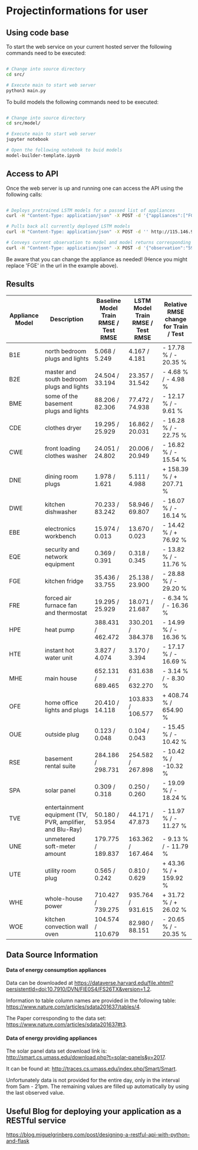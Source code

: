 # Projectinformations for user

## Using code base

To start the web service on your current hosted server the following commands need to be executed:

```bash

# Change into source directory
cd src/

# Execute main to start web server
python3 main.py

```

To build models the following commands need to be executed:

```bash

# Change into source directory
cd src/model/

# Execute main to start web server
jupyter notebook 

# Open the following notebook to buid models
model-builder-template.ipynb

```

## Access to API

Once the web server is up and running one can access the API using the following calls:

```bash

# Deploys pretrained LSTM models for a passed list of appliances  
curl -H "Content-Type: application/json" -X POST -d '{"appliances":["FGE","HTE","TVE"]}' http://115.146.92.150:5000/lstmforecast/deploy-model

# Pulls back all currently deployed LSTM models 
curl -H "Content-Type: application/json" -X POST -d '' http://115.146.92.150:5000/lstmforecast/pullback-model

# Conveys current observation to model and model returns corresponding prediction
curl -H "Content-Type: application/json" -X POST -d '{"observation":"59.51666667"}' http://115.146.92.150:5000/lstmforecast/FGE/predict
```

Be aware that you can change the appliance as needed! (Hence you might replace 'FGE' in the url in the example above).


## Results 

| Appliance Model  | Description      | Baseline Model Train RMSE / Test RMSE | LSTM Model Train RMSE / Test RMSE | Relative RMSE change for Train / Test |
| --------------|------|-------------|-----|-----|
| B1E     |  north bedroom plugs and lights | 5.068 / 5.249 | 4.167 / 4.181 | - 17.78 % / - 20.35 % |
| B2E     |  master and south bedroom plugs and lights | 24.504 / 33.194 | 23.357 / 31.542 | - 4.68 % / - 4.98 % |
| BME     |  some of the basement plugs and lights | 88.206 / 82.306 | 77.472 / 74.938 | - 12.17 % / - 9.61 % |
| CDE     |  clothes dryer | 19.295 / 25.929 | 16.862 / 20.031 | - 16.28 % / - 22.75 % |
| CWE     |  front loading clothes washer | 24.051 / 24.802 | 20.006 / 20.949 | - 16.82 % / - 15.54 % |
| DNE     |  dining room plugs | 1.978 / 1.621 | 5.111 / 4.988 | + 158.39 % / + 207.71 % |
| DWE     |  kitchen dishwasher | 70.233 / 83.242 | 58.946 / 69.807 | - 16.07 % / - 16.14 % |
| EBE     |  electronics workbench | 15.974 / 0.013 | 13.670 / 0.023 | - 14.42 % / + 76.92 % |
| EQE     |  security and network equipment | 0.369 / 0.391 | 0.318 / 0.345 | - 13.82 % / - 11.76 % |
| FGE     |  kitchen fridge | 35.436 / 33.755 | 25.138 / 23.900 | - 28.88 % / - 29.20 % |
| FRE     |  forced air furnace fan and thermostat | 19.295 / 25.929 | 18.071 / 21.687 | - 6.34 % / - 16.36 % |
| HPE     |  heat pump | 388.431 / 462.472 | 330.201 / 384.378 | - 14.99 % / - 16.36 % |
| HTE     |  instant hot water unit | 3.827 / 4.074 | 3.170 / 3.394 | - 17.17 % / - 16.69 % |
| MHE     |  main house | 652.131 / 689.465 | 631.638 / 632.270 | - 3.14 % / - 8.30 % |
| OFE     |  home office lights and plugs | 20.410 / 14.118 | 103.833 / 106.577 | + 408.74 % / 654.90 % |
| OUE     |  outside plug | 0.123 / 0.048 | 0.104 / 0.043 | - 15.45 % / - 10.42 % |
| RSE     |  basement rental suite | 284.186 / 298.731 | 254.582 / 267.898 | - 10.42 % / -10.32 % |
| SPA     |  solar panel  | 0.309 / 0.318 | 0.250 / 0.260 | - 19.09 % / - 18.24 % |
| TVE     |  entertainment equipment (TV, PVR, amplifier, and Blu-Ray)  | 50.180 / 53.954 | 44.171 / 47.873 | - 11.97 % / - 11.27 % |
| UNE     |  unmetered soft-meter amount   | 179.775 / 189.837 | 163.362 / 167.464 | - 9.13 % / - 11.79 % | 
| UTE     |  utility room plug  | 0.565 / 0.242 | 0.810 / 0.629 | + 43.36 % / + 159.92 % |
| WHE     | whole-house power | 710.427 / 739.275 | 935.764 / 931.615 | + 31.72 % / + 26.02 % |
| WOE     | kitchen convection wall oven | 104.574 / 110.679 | 82.980 / 88.151 | - 20.65 % / - 20.35 % |

## Data Source Information

#### Data of energy consumption appliances

Data can be downloaded at 
https://dataverse.harvard.edu/file.xhtml?persistentId=doi:10.7910/DVN/FIE0S4/FS26TX&version=1.2.

Information to table column names are provided in the following table: 
https://www.nature.com/articles/sdata201637/tables/4.

The Paper corresponding to the data set:
https://www.nature.com/articles/sdata201637#t3.

#### Data of energy providing appliances

The solar panel data set download link is: 
http://smart.cs.umass.edu/download.php?t=solar-panels&y=2017. 

It can be found at: 
http://traces.cs.umass.edu/index.php/Smart/Smart.

Unfortunately data is not provided for the entire day, only in the interval from 5am - 21pm. The remaining values are filled up automatically by using the last observed value.


## Useful Blog for deploying your application as a RESTful service


https://blog.miguelgrinberg.com/post/designing-a-restful-api-with-python-and-flask
